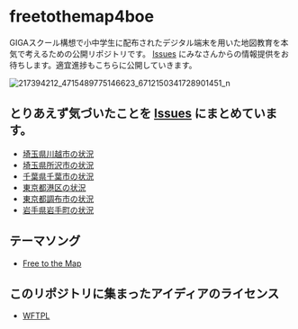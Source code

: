 # freetothemap4boe
GIGAスクール構想で小中学生に配布されたデジタル端末を用いた地図教育を本気で考えるための公開リポジトリです。
[Issues](https://github.com/furuhashilab/freetothemap4boe/issues) にみなさんからの情報提供をお待ちします。適宜進捗もこちらに公開していきます。

![217394212_4715489775146623_6712150341728901451_n](https://user-images.githubusercontent.com/416977/126885315-e8efdbf5-1016-42bd-ac66-f3446f002102.jpg)


## とりあえず気づいたことを [Issues](https://github.com/furuhashilab/freetothemap4boe/issues) にまとめています。
* [埼玉県川越市の状況](https://github.com/furuhashilab/freetothemap4boe/issues/13)
* [埼玉県所沢市の状況](https://github.com/furuhashilab/freetothemap4boe/labels/%E6%89%80%E6%B2%A2%E5%B8%82)
* [千葉県千葉市の状況](https://github.com/furuhashilab/freetothemap4boe/issues/6)
* [東京都港区の状況](https://github.com/furuhashilab/freetothemap4boe/issues/8)
* [東京都調布市の状況](https://github.com/furuhashilab/freetothemap4boe/labels/%E8%AA%BF%E5%B8%83%E5%B8%82)
* [岩手県岩手町の状況](https://github.com/furuhashilab/freetothemap4boe/labels/%E5%B2%A9%E6%89%8B%E7%94%BA)

## テーマソング
* [Free to the Map](https://github.com/osmfj/sotm2012tokyo)


## このリポジトリに集まったアイディアのライセンス
* [WFTPL](https://github.com/furuhashilab/freetothemap4boe/blob/main/LICENSE)
